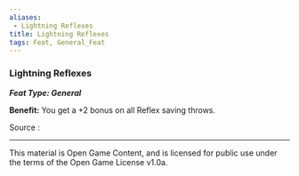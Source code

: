 ```yaml
---
aliases:
 - Lightning Reflexes
title: Lightning Reflexes
tags: Feat, General_Feat
---
```

### Lightning Reflexes 
***Feat Type: General***

**Benefit:** You get a +2 bonus on all Reflex saving throws.


Source :

---

This material is Open Game Content, and is licensed for public use under the terms of the Open Game License v1.0a.
